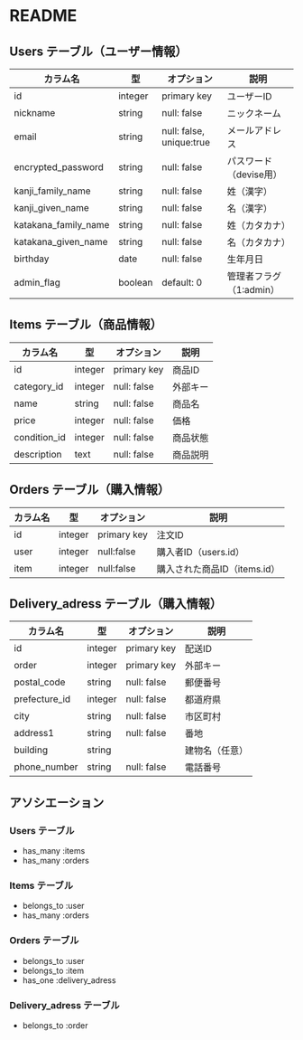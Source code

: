 # README

## Users テーブル（ユーザー情報）
| カラム名                   | 型       | オプション                     | 説明               |
| ---------------------- | ------- | ------------------------- | ---------------- |
| id                     | integer | primary key               | ユーザーID           |
| nickname               | string  | null: false               | ニックネーム           |
| email                  | string  | null: false, unique\:true | メールアドレス          |
| encrypted\_password    | string  | null: false               | パスワード（devise用）   |
| kanji\_family\_name    | string  | null: false               | 姓（漢字）            |
| kanji\_given\_name     | string  | null: false               | 名（漢字）            |
| katakana\_family\_name | string  | null: false               | 姓（カタカナ）          |
| katakana\_given\_name  | string  | null: false               | 名（カタカナ）          |
| birthday               | date    | null: false               | 生年月日             |
| admin\_flag            | boolean | default: 0                | 管理者フラグ（1\:admin） |

## Items テーブル（商品情報）
| カラム名            | 型       | オプション              | 説明              |
| --------------- | ------- | ------------------ | --------------- |
| id              | integer | primary key        | 商品ID            |
| category\_id   | integer | null: false        | 外部キー   |
| name            | string  | null: false        | 商品名             |
| price           | integer | null: false        | 価格              |
| condition\_id  | integer | null: false        | 商品状態    |
| description     | text    | null: false        | 商品説明            |

## Orders テーブル（購入情報）
| カラム名            | 型       | オプション              | 説明                  |
| --------------- | ------- | ------------------ | ------------------- |
| id              | integer | primary key        | 注文ID                |
| user        | integer | null:false | 購入者ID（users.id）     |
| item        | integer | null:false | 購入された商品ID（items.id） |


## Delivery_adress テーブル（購入情報）
| カラム名            | 型       | オプション              | 説明                  |
| --------------- | ------- | ------------------ | ------------------- |
| id    | integer | primary key        | 配送ID                |
| order    | integer | primary key        |外部キー                |
| postal\_code  | string | null: false | 郵便番号          |
| prefecture_id    | integer | null: false | 都道府県 |
| city          | string | null: false | 市区町村          |
| address1      | string | null: false | 番地            |
| building      | string |             | 建物名（任意）       |
| phone\_number | string | null: false | 電話番号          |


## アソシエーション
### Users テーブル
* has_many :items
* has_many :orders

### Items テーブル
* belongs_to :user
* has_many :orders

### Orders テーブル
* belongs_to :user
* belongs_to :item
* has_one :delivery_adress

### Delivery_adress テーブル
* belongs_to :order